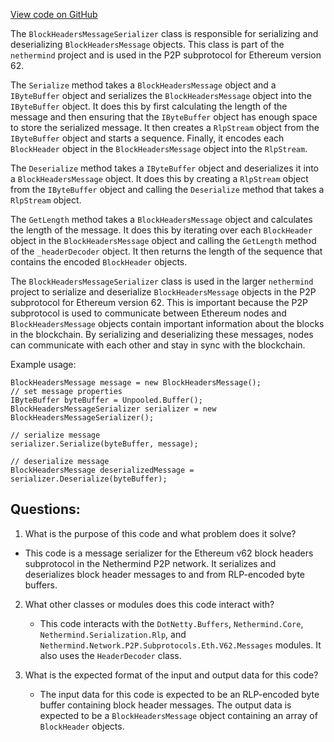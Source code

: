 [View code on GitHub](https://github.com/nethermindeth/nethermind/Nethermind.Network/P2P/Subprotocols/Eth/V62/Messages/BlockHeadersMessageSerializer.cs)

The `BlockHeadersMessageSerializer` class is responsible for serializing and deserializing `BlockHeadersMessage` objects. This class is part of the `nethermind` project and is used in the P2P subprotocol for Ethereum version 62.

The `Serialize` method takes a `BlockHeadersMessage` object and a `IByteBuffer` object and serializes the `BlockHeadersMessage` object into the `IByteBuffer` object. It does this by first calculating the length of the message and then ensuring that the `IByteBuffer` object has enough space to store the serialized message. It then creates a `RlpStream` object from the `IByteBuffer` object and starts a sequence. Finally, it encodes each `BlockHeader` object in the `BlockHeadersMessage` object into the `RlpStream`.

The `Deserialize` method takes a `IByteBuffer` object and deserializes it into a `BlockHeadersMessage` object. It does this by creating a `RlpStream` object from the `IByteBuffer` object and calling the `Deserialize` method that takes a `RlpStream` object.

The `GetLength` method takes a `BlockHeadersMessage` object and calculates the length of the message. It does this by iterating over each `BlockHeader` object in the `BlockHeadersMessage` object and calling the `GetLength` method of the `_headerDecoder` object. It then returns the length of the sequence that contains the encoded `BlockHeader` objects.

The `BlockHeadersMessageSerializer` class is used in the larger `nethermind` project to serialize and deserialize `BlockHeadersMessage` objects in the P2P subprotocol for Ethereum version 62. This is important because the P2P subprotocol is used to communicate between Ethereum nodes and `BlockHeadersMessage` objects contain important information about the blocks in the blockchain. By serializing and deserializing these messages, nodes can communicate with each other and stay in sync with the blockchain. 

Example usage:

```
BlockHeadersMessage message = new BlockHeadersMessage();
// set message properties
IByteBuffer byteBuffer = Unpooled.Buffer();
BlockHeadersMessageSerializer serializer = new BlockHeadersMessageSerializer();

// serialize message
serializer.Serialize(byteBuffer, message);

// deserialize message
BlockHeadersMessage deserializedMessage = serializer.Deserialize(byteBuffer);
```
## Questions: 
 1. What is the purpose of this code and what problem does it solve?
   - This code is a message serializer for the Ethereum v62 block headers subprotocol in the Nethermind P2P network. It serializes and deserializes block header messages to and from RLP-encoded byte buffers.

2. What other classes or modules does this code interact with?
   - This code interacts with the `DotNetty.Buffers`, `Nethermind.Core`, `Nethermind.Serialization.Rlp`, and `Nethermind.Network.P2P.Subprotocols.Eth.V62.Messages` modules. It also uses the `HeaderDecoder` class.

3. What is the expected format of the input and output data for this code?
   - The input data for this code is expected to be an RLP-encoded byte buffer containing block header messages. The output data is expected to be a `BlockHeadersMessage` object containing an array of `BlockHeader` objects.